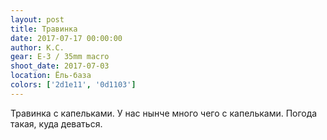```yaml
---
layout: post
title: Травинка
date: 2017-07-17 00:00:00
author: К.С.
gear: E-3 / 35mm macro
shoot_date: 2017-07-03
location: Ёль-база
colors: ['2d1e11', '0d1103']
---
```

Травинка с капельками. У нас нынче много чего с капельками. Погода такая, куда деваться.
